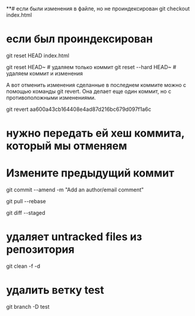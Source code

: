 **# если были изменения в файле, но не проиндексирован
git checkout index.html

# если был проиндексирован
git reset HEAD index.html

git reset HEAD~ # удаляем только коммит
git reset --hard HEAD~ # удаляем коммит и изменения

А вот отменить изменения сделанные в последнем коммите можно с помощью 
команды git revert. Она делает еще один коммит, но с противоположными изменениями.

git revert aa600a43cb164408e4ad87d216bc679d097f1a6c
# нужно передать ей хеш коммита, который мы отменяем

# Измените предыдущий коммит
git commit --amend -m "Add an author/email comment"

git pull --rebase

git diff --staged

# удаляет untracked files из репозитория
git clean -f -d

# удалить ветку test
git branch -D test 
